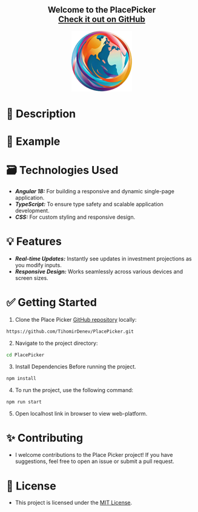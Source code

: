 <h2 align="center">
  Welcome to the PlacePicker<br/>
  <a href="https://github.com/TihomirDenev/PlacePicker" target="_blank">Check it out on GitHub</a>
</h2>
<div align="center">
  <img src="public/logo.png" alt="Place Picker" style="height: 160px;" />
</div>


# 📝 Description




# 🔎 Example



# 🗃️ Technologies Used

- **_Angular 18:_** For building a responsive and dynamic single-page application.
- **_TypeScript:_** To ensure type safety and scalable application development.
- **_CSS:_** For custom styling and responsive design.

# 💡 Features

- **_Real-time Updates:_** Instantly see updates in investment projections as you modify inputs.
- **_Responsive Design:_** Works seamlessly across various devices and screen sizes.

# ✅ Getting Started

1. Clone the Place Picker [GitHub repository](https://github.com/TihomirDenev/PlacePicker) locally:

```bash
https://github.com/TihomirDenev/PlacePicker.git
```

2. Navigate to the project directory:

```bash
cd PlacePicker
```

3. Install Dependencies Before running the project.

```bash
npm install
```

4. To run the project, use the following command:

```bash
npm run start
```

5. Open localhost link in browser to view web-platform.

# ✨ Contributing

- I welcome contributions to the Place Picker project! If you have suggestions, feel free to open an issue or submit a pull request.

# 📇 License

- This project is licensed under the [MIT License](https://opensource.org/licenses/MIT).
